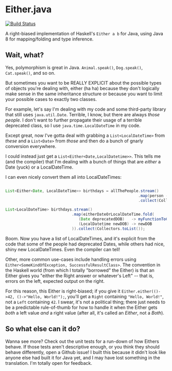Either.java
===========

[![Build Status](https://travis-ci.org/spencerwi/Either.java.svg?branch=master)](https://travis-ci.org/spencerwi/Either.java)

A right-biased implementation of Haskell's `Either a b` for Java, using Java 8 for mapping/folding and type inference.

Wait, what?
------------

Yes, polymorphism is great in Java. `Animal.speak()`, `Dog.speak()`, `Cat.speak()`, and so on.

But sometimes you want to be REALLY EXPLICIT about the possible types of objects you're dealing with, either (ha ha)
 because they don't logically make sense in the same inheritance structure or because you want to limit your
 possible cases to exactly two classes.

For example, let's say I'm dealing with my code and some third-party library that still uses `java.util.Date`. Terrible,
 I know, but there are always *those people*. I don't want to further propagate their usage of a terrible deprecated
 class, so I use `java.time.LocalDateTime` in my code.

Except great, now I've gotta deal with grabbing a `List<LocalDateTime>` from *these* and a `List<Date>` from *those* and
then do a bunch of gnarly conversion everywhere.

I could instead just get a `List<Either<Date,LocalDatetime>>`. This tells me (and the compiler) that I'm dealing with a
bunch of things that are *either* a Date (yuck) or a LocalDateTime.

I can even nicely convert them all into LocalDateTimes:

```java

List<Either<Date, LocalDateTime>> birthdays = allThePeople.stream()
                                                          .map(person -> Either.<Date,LocalDateTime>either(this::getDeprecatedDOBFromPerson, this::getNiceNewDOBFromPersonIfAvailable)
                                                          .collect(Collectors.toList());

List<LocalDateTime> birthdays.stream()
                             .map(eitherDateOrLocalDateTime.fold(
                                (Date deprecatedDOB)   -> myFunctionToConvertDateToLocalDateTime(deprecatedDOB),
                                (LocalDatetime newDOB) -> newDOB
                             )).collect(Collectors.toList());
```

Boom. Now you have a list of LocalDateTimes, and it's explicit from the code that some of the people had deprecated
 Dates, while others had nice, shiny new LocalDateTimes. Even the compiler can tell!


Other, more common use-cases include handling errors using `Either<SomeKindOfException, SuccessfulResultClass>`.
The convention in the Haskell world (from which I totally "borrowed" the Either) is that an Either gives you
"either the Right answer or whatever's Left" -- that is, errors on the left, expected output on the right.

For this reason, this Either is right-biased; if you give it `Either.either(()->42, ()->"Hello, World!");`, you'll get a
`Right` containing `"Hello, World!"`, not a `Left` containing `42`. I swear, it's not a political thing; there just needs to be a predictable rule-of-thumb for how to handle it when the Either gets *both* a left value *and* a right value (after all, it's called an *Either*, not a *Both*).


So what else can it do?
-----------------------

Wanna see more? Check out the unit tests for a run-down of how Eithers behave. If those tests aren't descriptive enough,
 or you think they should behave differently, open a Github issue! I built this because it didn't look like anyone else
 had built it for Java yet, and I may have lost something in the translation. I'm totally open for feedback.
